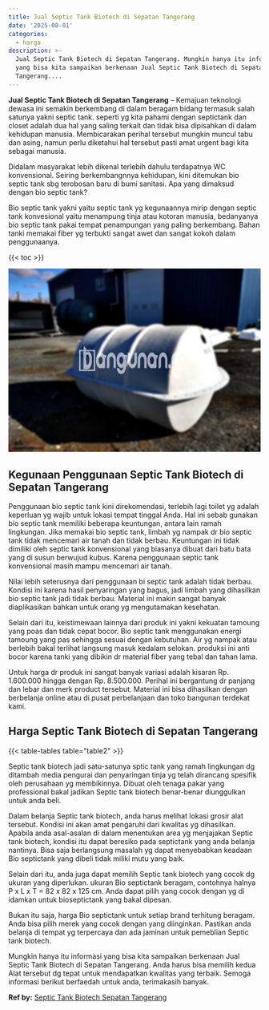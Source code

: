 ```yaml
---
title: Jual Septic Tank Biotech di Sepatan Tangerang
date: '2025-08-01'
categories:
  - harga
description: >-
  Jual Septic Tank Biotech di Sepatan Tangerang. Mungkin hanya itu informasi
  yang bisa kita sampaikan berkenaan Jual Septic Tank Biotech di Sepatan
  Tangerang....
---
```


**Jual Septic Tank Biotech di Sepatan Tangerang** – Kemajuan teknologi dewasa ini semakin berkembang di dalam beragam bidang termasuk salah satunya yakni septic tank. seperti yg kita pahami dengan septictank dan closet adalah dua hal yang saling terkait dan tidak bisa dipisahkan di dalam kehidupan manusia. Membicarakan perihal tersebut mungkin muncul tabu dan asing, namun perlu diketahui hal tersebut pasti amat urgent bagi kita sebagai manusia.

Didalam masyarakat lebih dikenal terlebih dahulu terdapatnya WC konvensional. Seiring berkembangnnya kehidupan, kini ditemukan bio septic tank sbg terobosan baru di bumi sanitasi. Apa yang dimaksud dengan bio septic tank?

Bio septic tank yakni yaitu septic tank yg kegunaannya mirip dengan septic tank konvesional yaitu menampung tinja atau kotoran manusia, bedanyanya bio septic tank pakai tempat penampungan yang paling berkembang. Bahan tanki memakai fiber yg terbukti sangat awet dan sangat kokoh dalam penggunaanya.

{{< toc >}}

![Jual Septic Tank Biotech di Sepatan Tangerang](/images/jual-bio-septictank-05.png)

## Kegunaan Penggunaan Septic Tank Biotech di Sepatan Tangerang

Penggunaan bio septic tank kini direkomendasi, terlebih lagi toilet yg adalah keperluan yg wajib untuk lokasi tempat tinggal Anda. Hal ini sebab gunakan bio septic tank memiliki beberapa keuntungan, antara lain ramah lingkungan. Jika memakai bio septic tank, limbah yg nampak dr bio septic tank tidak mencemari air tanah dan tidak berbau. Keuntungan ini tidak dimiliki oleh septic tank konvensional yang biasanya dibuat dari batu bata yang di susun berwujud kubus. Karena penggunaan septic tank konvensional masih mampu mencemari air tanah.

Nilai lebih seterusnya dari penggunaan bi septic tank adalah tidak berbau. Kondisi ini karena hasil penyaringan yang bagus, jadi limbah yang dihasilkan bio septic tank jadi tidak berbau. Material ini makin sangat banyak diaplikasikan bahkan untuk orang yg mengutamakan kesehatan.

Selain dari itu, keistimewaan lainnya dari produk ini yakni kekuatan tamoung yang poas dan tidak cepat bocor. Bio septic tank menggunakan energi tamoung yang pas sehingga sesuai dengan kebutuhan. Air yg nampak atau berlebih bakal terlihat langsung masuk kedalam selokan. produksi ini anti bocor karena tanki yang dibikin dr material fiber yang tebal dan tahan lama.

Untuk harga dr produk ini sangat banyak variasi adalah kisaran Rp. 1.600.000 hingga dengan Rp. 8.500.000. Perihal ini bergantung dr panjang dan lebar dan merk product tersebut. Material ini bisa dihasilkan dengan berbelanja online atau di pusat perbelanjaan dan toko bangunan terdekat kami.

## Harga Septic Tank Biotech di Sepatan Tangerang

{{< table-tables table="table2" >}}

Septic tank biotech jadi satu-satunya sptic tank yang ramah lingkungan dg ditambah media pengurai dan penyaringan tinja yg telah dirancang spesifik oleh perusahaan yg membikinnya. Dibuat oleh tenaga pakar yang professional bakal jadikan Septic tank biotech benar-benar diunggulkan untuk anda beli.

Dalam belanja Septic tank biotech, anda harus melihat lokasi grosir alat tersebut. Kondisi ini akan amat pengaruhi dari kwalitas yg dihasilkan. Apabila anda asal-asalan di dalam menentukan area yg menjajakan Septic tank biotech, kondisi itu dapat beresiko pada septictank yang anda belanja nantinya. Bisa saja berlangsung masalah yg dapat menyebabkan keadaan Bio septictank yang dibeli tidak miliki mutu yang baik.

Selain dari itu, anda juga dapat memilih Septic tank biotech yang cocok dg ukuran yang diperlukan. ukuran Bio septictank beragam, contohnya halnya P x L x T = 82 x 82 x 125 cm. Anda dapat pilih yang cocok dengan yg di idamkan untuk bioseptictank yang bakal dipesan.

Bukan itu saja, harga Bio septictank untuk setiap brand terhitung beragam. Anda bisa pilih merek yang cocok dengan yang diinginkan. Pastikan anda belanja di tempat yg terpercaya dan ada jaminan untuk pemeblian Septic tank biotech.

Mungkin hanya itu informasi yang bisa kita sampaikan berkenaan Jual Septic Tank Biotech di Sepatan Tangerang. Anda harus bisa memilih kedua Alat tersebut dg tepat untuk mendapatkan kwalitas yang terbaik. Semoga informasi berikut berfaedah untuk anda, terimakasih banyak.

**Ref by:** [Septic Tank Biotech Sepatan Tangerang](https://id.wikipedia.org/wiki/Septic)
